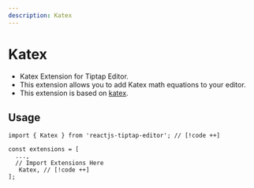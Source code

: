 ```yaml
---
description: Katex
---
```


# Katex

- Katex Extension for Tiptap Editor.
- This extension allows you to add Katex math equations to your editor.
- This extension is based on [katex](https://katex.org/).

## Usage

```tsx
import { Katex } from 'reactjs-tiptap-editor'; // [!code ++]

const extensions = [
  ...,
  // Import Extensions Here
   Katex, // [!code ++]
];
```

